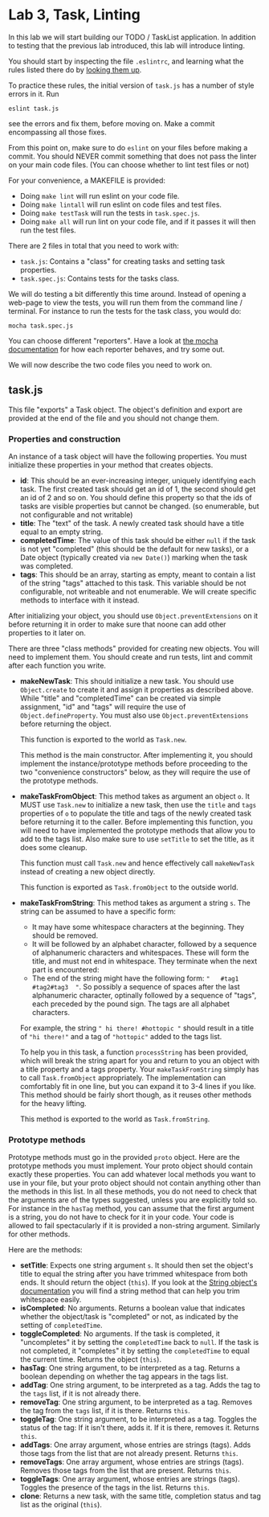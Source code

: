 # Lab 3, Task, Linting

In this lab we will start building our TODO / TaskList application. In addition to testing that the previous lab introduced, this lab will introduce linting.

You should start by inspecting the file `.eslintrc`, and learning what the rules listed there do by [looking them up](http://eslint.org/docs/rules/).

To practice these rules, the initial version of `task.js` has a number of style errors in it. Run

```
eslint task.js
```

see the errors and fix them, before moving on. Make a commit encompassing all those fixes.

From this point on, make sure to do `eslint` on your files before making a commit. You should NEVER commit something that does not pass the linter on your main code files. (You can choose whether to lint test files or not)

For your convenience, a MAKEFILE is provided:

- Doing `make lint` will run eslint on your code file.
- Doing `make lintall` will run eslint on code files and test files.
- Doing `make testTask` will run the tests in `task.spec.js`.
- Doing `make all` will run lint on your code file, and if it passes it will then run the test files.

There are 2 files in total that you need to work with:

- `task.js`: Contains a "class" for creating tasks and setting task properties.
- `task.spec.js`: Contains tests for the tasks class.

We will do testing a bit differently this time around. Instead of opening a web-page to view the tests, you will run them from the command line / terminal. For instance to run the tests for the task class, you would do:

```
mocha task.spec.js
```

You can choose different "reporters". Have a look at [the mocha documentation](http://mochajs.org/#reporters) for how each reporter behaves, and try some out.

We will now describe the two code files you need to work on.

## task.js

This file "exports" a Task object. The object's definition and export are provided at the end of the file and you should not change them.

### Properties and construction

An instance of a task object will have the following properties. You must initialize these properties in your method that creates objects.

- **id**: This should be an ever-increasing integer, uniquely identifying each task. The first created task should get an id of 1, the second should get an id of 2 and so on. You should define this property so that the ids of tasks are visible properties but cannot be changed. (so enumerable, but not configurable and not writable)
- **title**: The "text" of the task. A newly created task should have a title equal to an empty string.
- **completedTime**: The value of this task should be either `null` if the task is not yet "completed" (this should be the default for new tasks), or a Date object (typically created via `new Date()`) marking when the task was completed.
- **tags**: This should be an array, starting as empty, meant to contain a list of the string "tags" attached to this task. This variable should be not configurable, not writeable and not enumerable. We will create specific methods to interface with it instead.

After initializing your object, you should use `Object.preventExtensions` on it before returning it in order to make sure that noone can add other properties to it later on.

There are three "class methods" provided for creating new objects. You will need to implement them. You should create and run tests, lint and commit after each function you write.

- **makeNewTask**: This should initialize a new task. You should use `Object.create` to create it and assign it properties as described above. While "title" and "completedTime" can be created via simple assignment, "id" and "tags" will require the use of `Object.defineProperty`. You must also use `Object.preventExtensions` before returning the object.

    This function is exported to the world as `Task.new`.

    This method is the main constructor. After implementing it, you should implement the instance/prototype methods before proceeding to the two "convenience constructors" below, as they will require the use of the prototype methods.
- **makeTaskFromObject**: This method takes as argument an object `o`. It MUST use `Task.new` to initialize a new task, then use the `title` and `tags` properties of `o` to populate the title and tags of the newly created task before returning it to the caller. Before implementing this function, you will need to have implemented the prototype methods that allow you to add to the tags list. Also make sure to use `setTitle` to set the title, as it does some cleanup.

    This function must call `Task.new` and hence effectively call `makeNewTask` instead of creating a new object directly.

    This function is exported as `Task.fromObject` to the outside world.
- **makeTaskFromString**: This method takes as argument a string `s`. The string can be assumed to have a specific form:
    - It may have some whitespace characters at the beginning. They should be removed.
    - It will be followed by an alphabet character, followed by a sequence of alphanumeric characters and whitespaces. These will form the title, and must not end in whitespace. They terminate when the next part is encountered:
    - The end of the string might have the following form: `"   #tag1 #tag2#tag3  "`. So possibly a sequence of spaces after the last alphanumeric character, optinally followed by a sequence of "tags", each preceded by the pound sign. The tags are all alphabet characters.

    For example, the string `" hi there! #hottopic "` should result in a title of `"hi there!"` and a tag of `"hottopic"` added to the tags list.

    To help you in this task, a function `processString` has been provided, which will break the string apart for you and return to you an object with a title property and a tags property. Your `makeTaskFromString` simply has to call `Task.fromObject` appropriately. The implementation can comfortably fit in one line, but you can expand it to 3-4 lines if you like. This method should be fairly short though, as it reuses other methods for the heavy lifting.

    This method is exported to the world as `Task.fromString`.

### Prototype methods

Prototype methods must go in the provided `proto` object. Here are the prototype methods you must implement. Your proto object should contain exactly these properties. You can add whatever local methods you want to use in your file, but your proto object should not contain anything other than the methods in this list. In all these methods, you do not need to check that the arguments are of the types suggested, unless you are explicitly told so. For instance in the `hasTag` method, you can assume that the first argument is a string, you do not have to check for it in your code. Your code is allowed to fail spectacularly if it is provided a non-string argument. Similarly for other methods.

Here are the methods:

- **setTitle**: Expects one string argument `s`. It should then set the object's title to equal the string after you have trimmed whitespace from both ends. It should return the object (`this`). If you look at the [String object's documentation](https://developer.mozilla.org/en-US/docs/Web/JavaScript/Reference/Global_Objects/String) you will find a string method that can help you trim whitespace easily.
- **isCompleted**: No arguments. Returns a boolean value that indicates whether the object/task is "completed" or not, as indicated by the setting of `completedTime`.
- **toggleCompleted**: No arguments. If the task is completed, it "uncompletes" it by setting the `completedTime` back to `null`. If the task is not completed, it "completes" it by setting the `completedTime` to equal the current time. Returns the object (`this`).
- **hasTag**: One string argument, to be interpreted as a tag. Returns a boolean depending on whether the tag appears in the tags list.
- **addTag**: One string argument, to be interpreted as a tag. Adds the tag to the `tags` list, if it is not already there.
- **removeTag**: One string argument, to be interpreted as a tag. Removes the tag from the `tags` list, if it is there. Returns `this`.
- **toggleTag**: One string argument, to be interpreted as a tag. Toggles the status of the tag: If it isn't there, adds it. If it is there, removes it. Returns `this`.
- **addTags**: One array argument, whose entries are strings (tags). Adds those tags from the list that are not already present. Returns `this`.
- **removeTags**: One array argument, whose entries are strings (tags). Removes those tags from the list that are present. Returns `this`.
- **toggleTags**: One array argument, whose entries are strings (tags). Toggles the presence of the tags in the list. Returns `this`.
- **clone**: Returns a new task, with the same title, completion status and tag list as the original (`this`).

